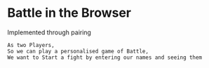 # Battle in the Browser

Implemented through pairing

```
As two Players,
So we can play a personalised game of Battle,
We want to Start a fight by entering our names and seeing them
```
